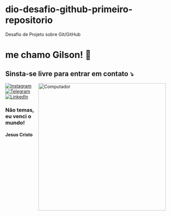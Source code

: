 # dio-desafio-github-primeiro-repositorio
Desafio de Projeto sobre Git/GitHub


# me chamo Gilson! :pray:


## Sinsta-se livre para entrar em contato ⤵️

<img src="https://raw.githubusercontent.com/MicaelliMedeiros/micaellimedeiros/master/image/computer-illustration.png" min-width="400px" max-width="400px" width="400px" align="right" alt="Computador">

[![Instagram](https://img.shields.io/badge/@gilsonmartias-%23E4405F.svg?style=for-the-badge&logo=Instagram&logoColor=white)](https://instagram.com/gilsonmartias)
[![Telegram](https://img.shields.io/badge/Telegram-2CA5E0?style=for-the-badge&logo=telegram&logoColor=white)](https://t.me/gilsonmartias)
[![LinkedIn](https://img.shields.io/badge/linkedin-%230077B5.svg?style=for-the-badge&logo=linkedin&logoColor=white)](https://www.linkedin.com/in/gilsonfernandomartias/)

<h3 align="left">Não temas, eu venci o mundo!</h3>
<h4 align="left">Jesus Cristo</h4>
